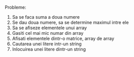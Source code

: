 Probleme:
1. Sa se faca suma a doua numere
2. Se dau doua numere, sa se determine maximul intre ele
3. Sa se afiseze elementele unui array
4. Gasiti cel mai mic numar din array
5. Afisati elementele dintr-o matrice, array de array
6. Cautarea unei litere intr-un string
7. Inlocuirea unei litere dintr-un string